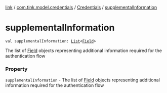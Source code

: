 [link](../../index.md) / [com.tink.model.credentials](../index.md) / [Credentials](index.md) / [supplementalInformation](./supplemental-information.md)

# supplementalInformation

`val supplementalInformation: `[`List`](https://kotlinlang.org/api/latest/jvm/stdlib/kotlin.collections/-list/index.html)`<`[`Field`](../../com.tink.model.misc/-field/index.md)`>`

The list of [Field](../../com.tink.model.misc/-field/index.md) objects representing additional information required for the authentication flow

### Property

`supplementalInformation` - The list of [Field](../../com.tink.model.misc/-field/index.md) objects representing additional information required for the authentication flow